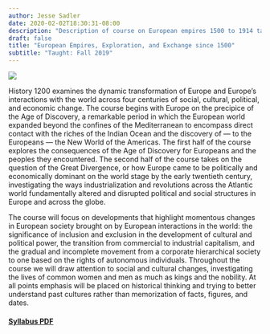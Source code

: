 ```yaml
---
author: Jesse Sadler
date: 2020-02-02T18:30:31-08:00
description: "Description of course on European empires 1500 to 1914 taught at Loyola Marymount University"
draft: false
title: "European Empires, Exploration, and Exchange since 1500"
subtitle: "Taught: Fall 2019"
---
```


<!--more-->

![](/img/views-of-the-south-seas.jpg)

History 1200 examines the dynamic transformation of Europe and Europe’s interactions with the world across four centuries of social, cultural, political, and economic change. The course begins with Europe on the precipice of the Age of Discovery, a remarkable period in which the European world expanded beyond the confines of the Mediterranean to encompass direct contact with the riches of the Indian Ocean and the discovery of — to the Europeans — the New World of the Americas. The first half of the course explores the consequences of the Age of Discovery for Europeans and the peoples they encountered. The second half of the course takes on the question of the Great Divergence, or how Europe came to be politically and economically dominant on the world stage by the early twentieth century, investigating the ways industrialization and revolutions across the Atlantic world fundamentally altered and disrupted political and social structures in Europe and across the globe.

The course will focus on developments that highlight momentous changes in European society brought on by European interactions in the world: the significance of inclusion and exclusion in the development of cultural and political power, the transition from commercial to industrial capitalism, and the gradual and incomplete movement from a corporate hierarchical society to one based on the rights of autonomous individuals. Throughout the course we will draw attention to social and cultural changes, investigating the lives of common women and men as much as kings and the nobility. At all points emphasis will be placed on historical thinking and trying to better understand past cultures rather than memorization of facts, figures, and dates.

#### [Syllabus PDF](/img/Sadler-1200-Syllabus-F19.pdf)